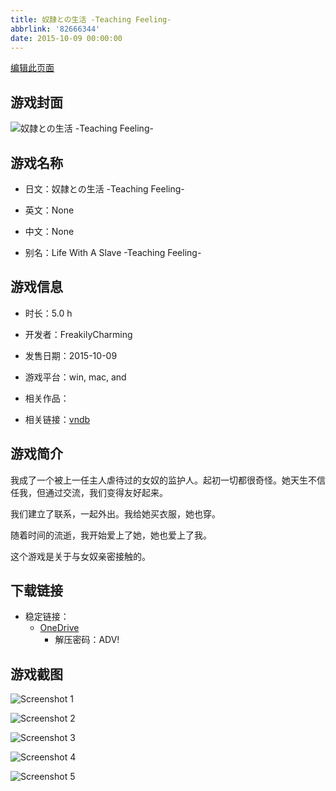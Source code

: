 ```yaml
---
title: 奴隷との生活 -Teaching Feeling-
abbrlink: '82666344'
date: 2015-10-09 00:00:00
---
```

[编辑此页面](https://github.com/ACG-3/ADV3-source/blob/main/source/_posts/games/%E5%A5%B4%E9%9A%B7%E3%81%A8%E3%81%AE%E7%94%9F%E6%B4%BB%20-Teaching%20Feeling-.md)

## 游戏封面

![奴隷との生活 -Teaching Feeling-](https://pan.timero.xyz/d/onedrive/img_lib_001/%E5%A5%B4%E9%9A%B7%E3%81%A8%E3%81%AE%E7%94%9F%E6%B4%BB%20-Teaching%20Feeling-_cover.avif)


## 游戏名称

- 日文：奴隷との生活 -Teaching Feeling-
- 英文：None
- 中文：None

- 别名：Life With A Slave -Teaching Feeling-


## 游戏信息

- 时长：5.0 h
- 开发者：FreakilyCharming
- 发售日期：2015-10-09
- 游戏平台：win, mac, and
- 相关作品：

- 相关链接：[vndb](https://vndb.org/v18636)


## 游戏简介

我成了一个被上一任主人虐待过的女奴的监护人。起初一切都很奇怪。她天生不信任我，但通过交流，我们变得友好起来。

我们建立了联系，一起外出。我给她买衣服，她也穿。

随着时间的流逝，我开始爱上了她，她也爱上了我。

这个游戏是关于与女奴亲密接触的。




## 下载链接

- 稳定链接：
    - [OneDrive](https://pan.timero.xyz/onedrive/adv_lib_001/%E5%A5%B4%E9%9A%B7%E3%81%A8%E3%81%AE%E7%94%9F%E6%B4%BB%20-Teaching%20Feeling-)
        - 解压密码：ADV!



## 游戏截图


![Screenshot 1](https://pan.timero.xyz/d/onedrive/img_lib_001/%E5%A5%B4%E9%9A%B7%E3%81%A8%E3%81%AE%E7%94%9F%E6%B4%BB%20-Teaching%20Feeling-_Screenshot_1.avif)

![Screenshot 2](https://pan.timero.xyz/d/onedrive/img_lib_001/%E5%A5%B4%E9%9A%B7%E3%81%A8%E3%81%AE%E7%94%9F%E6%B4%BB%20-Teaching%20Feeling-_Screenshot_2.avif)

![Screenshot 3](https://pan.timero.xyz/d/onedrive/img_lib_001/%E5%A5%B4%E9%9A%B7%E3%81%A8%E3%81%AE%E7%94%9F%E6%B4%BB%20-Teaching%20Feeling-_Screenshot_3.avif)

![Screenshot 4](https://pan.timero.xyz/d/onedrive/img_lib_001/%E5%A5%B4%E9%9A%B7%E3%81%A8%E3%81%AE%E7%94%9F%E6%B4%BB%20-Teaching%20Feeling-_Screenshot_4.avif)

![Screenshot 5](https://pan.timero.xyz/d/onedrive/img_lib_001/%E5%A5%B4%E9%9A%B7%E3%81%A8%E3%81%AE%E7%94%9F%E6%B4%BB%20-Teaching%20Feeling-_Screenshot_5.avif)

